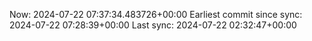 Now: 2024-07-22 07:37:34.483726+00:00 Earliest commit since sync: 2024-07-22 07:28:39+00:00 Last sync: 2024-07-22 02:32:47+00:00
